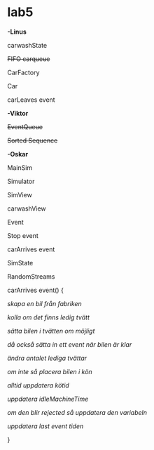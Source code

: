 # lab5

<b>-Linus</b>

carwashState 

<strike>FIFO carqueue</strike>

CarFactory 

Car 

carLeaves event 

<b>-Viktor</b>

<strike>EventQueue</strike>

<strike>Sorted Sequence</strike>

<b>-Oskar</b>



MainSim

Simulator

SimView

carwashView

Event 

Stop event 



carArrives event 

SimState 


RandomStreams 




carArrives event()
{
<i>

  skapa en bil från fabriken
  
  kolla om det finns ledig tvätt
  
  sätta bilen i tvätten om möjligt
  
  då också sätta in ett event när bilen är klar
  
  ändra antalet lediga tvättar
  
  om inte så placera bilen i kön
  
  alltid uppdatera kötid
  
  uppdatera idleMachineTime
  
  om den blir rejected så uppdatera den variabeln
  
  uppdatera last event tiden</i>
  
}
